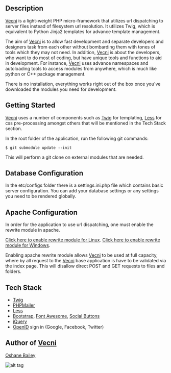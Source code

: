 Description
-----------

[Vecni] is a light-weight PHP micro-framework that utilizes url dispatching to server files instead of
filesystem url resolution. It utilizes Twig, which is equivalent to Python Jinja2 templates for advance template
management.

The aim of [Vecni] is to allow fast development and separate developers and designers task from each other
without bombarding them with tones of tools which they may not need.
In addition, [Vecni] is about the developers, who want to do most of coding, but have unique tools and functions
to aid in development. For instance, [Vecni] uses advance namespaces and autoloading tools to access modules from anywhere, which is much like python or C++ package management.

There is no installation, everything works right out of the box once you've downloaded the modules you need for development.

Getting Started
---------------

[Vecni] uses a number of components such as [Twig] for templating, [Less] for css pre-processing
amongst others that will be mentioned in the Tech Stack section.

In the root folder of the application, run the following git commands:

    $ git submodule update --init

This will perform a git clone on external modules that are needed.

Database Configuration
----------------------

In the etc/configs folder there is a settings.ini.php file which contains basic server configuration.
You can add your database settings or any settings you need to be rendered globally.


Apache Configuration
--------------------
In order for the application to use url dispatching, one must enable the rewrite module in apache.

[Click here to enable rewrite module for Linux].
[Click here to enable rewrite module for Windows].

Enabling apache rewrite module allows [Vecni] to be used at full capacity, where by
all request to the [Vecni] base application is have to be validated via the index page. This will disallow direct
POST and GET requests to files and folders.


Tech Stack
----------

  - [Twig][]
  - [PHPMailer][]
  - [Less][]
  - [Bootstrap][], [Font Awesome][], [Social Buttons][]
  - [jQuery][]
  - [OpenID][] sign in (Google, Facebook, Twitter)


Author of [Vecni]
-------------------------
[Oshane Bailey]

![alt tag](https://fbcdn-profile-a.akamaihd.net/hprofile-ak-xpa1/t1.0-1/c127.37.466.466/s148x148/76418_1578880746745_2542594_n.jpg)


[Oshane Bailey]: https://github.com/b4oshany
[Twig]: http://twig.sensiolabs.org/doc/installation.html
[PHPMailer]: https://github.com/PHPMailer/PHPMailer
[bootstrap]: http://getbootstrap.com/
[font awesome]: http://fortawesome.github.com/Font-Awesome/
[jquery]: http://jquery.com/
[less]: http://lesscss.org/
[lesscss]: http://lesscss.org/
[openid]: http://en.wikipedia.org/wiki/OpenID
[social buttons]: http://lipis.github.io/bootstrap-social/
[Click here to enable rewrite module for Linux]: http://b4oshany.blogspot.com/2014/08/by-default-apache-disable-symbolic.html
[Click here to enable rewrite module for Windows]: http://www.anmsaiful.net/blog/php/enable-apache-rewrite-module.html
[Vecni]: http://b4oshany.github.io/Vecni-PHP

